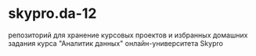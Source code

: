 # skypro.da-12
репозиторий для хранение курсовых проектов и избранных домашних задания курса "Аналитик данных" онлайн-университета Skypro
